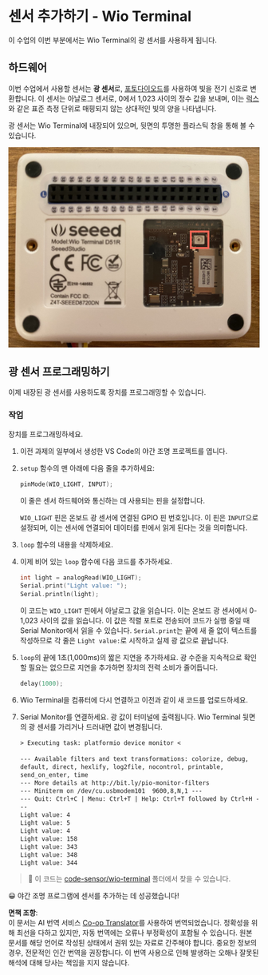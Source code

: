 <!--
CO_OP_TRANSLATOR_METADATA:
{
  "original_hash": "7f4ad0ef54f248b85b92187c94cf9dcb",
  "translation_date": "2025-08-24T23:26:06+00:00",
  "source_file": "1-getting-started/lessons/3-sensors-and-actuators/wio-terminal-sensor.md",
  "language_code": "ko"
}
-->
# 센서 추가하기 - Wio Terminal

이 수업의 이번 부분에서는 Wio Terminal의 광 센서를 사용하게 됩니다.

## 하드웨어

이번 수업에서 사용할 센서는 **광 센서**로, [포토다이오드](https://wikipedia.org/wiki/Photodiode)를 사용하여 빛을 전기 신호로 변환합니다. 이 센서는 아날로그 센서로, 0에서 1,023 사이의 정수 값을 보내며, 이는 [럭스](https://wikipedia.org/wiki/Lux)와 같은 표준 측정 단위로 매핑되지 않는 상대적인 빛의 양을 나타냅니다.

광 센서는 Wio Terminal에 내장되어 있으며, 뒷면의 투명한 플라스틱 창을 통해 볼 수 있습니다.

![Wio Terminal 뒷면의 광 센서](../../../../../translated_images/wio-light-sensor.b1f529f3c95f51654f2e2c1d2d4b55fe547d189f588c974f5c2462c728133840.ko.png)

## 광 센서 프로그래밍하기

이제 내장된 광 센서를 사용하도록 장치를 프로그래밍할 수 있습니다.

### 작업

장치를 프로그래밍하세요.

1. 이전 과제의 일부에서 생성한 VS Code의 야간 조명 프로젝트를 엽니다.

1. `setup` 함수의 맨 아래에 다음 줄을 추가하세요:

    ```cpp
    pinMode(WIO_LIGHT, INPUT);
    ```

    이 줄은 센서 하드웨어와 통신하는 데 사용되는 핀을 설정합니다.

    `WIO_LIGHT` 핀은 온보드 광 센서에 연결된 GPIO 핀 번호입니다. 이 핀은 `INPUT`으로 설정되며, 이는 센서에 연결되어 데이터를 핀에서 읽게 된다는 것을 의미합니다.

1. `loop` 함수의 내용을 삭제하세요.

1. 이제 비어 있는 `loop` 함수에 다음 코드를 추가하세요.

    ```cpp
    int light = analogRead(WIO_LIGHT);
    Serial.print("Light value: ");
    Serial.println(light);
    ```

    이 코드는 `WIO_LIGHT` 핀에서 아날로그 값을 읽습니다. 이는 온보드 광 센서에서 0-1,023 사이의 값을 읽습니다. 이 값은 직렬 포트로 전송되어 코드가 실행 중일 때 Serial Monitor에서 읽을 수 있습니다. `Serial.print`는 끝에 새 줄 없이 텍스트를 작성하므로 각 줄은 `Light value:`로 시작하고 실제 광 값으로 끝납니다.

1. `loop`의 끝에 1초(1,000ms)의 짧은 지연을 추가하세요. 광 수준을 지속적으로 확인할 필요는 없으므로 지연을 추가하면 장치의 전력 소비가 줄어듭니다.

    ```cpp
    delay(1000);
    ```

1. Wio Terminal을 컴퓨터에 다시 연결하고 이전과 같이 새 코드를 업로드하세요.

1. Serial Monitor를 연결하세요. 광 값이 터미널에 출력됩니다. Wio Terminal 뒷면의 광 센서를 가리거나 드러내면 값이 변경됩니다.

    ```output
    > Executing task: platformio device monitor <

    --- Available filters and text transformations: colorize, debug, default, direct, hexlify, log2file, nocontrol, printable, send_on_enter, time
    --- More details at http://bit.ly/pio-monitor-filters
    --- Miniterm on /dev/cu.usbmodem101  9600,8,N,1 ---
    --- Quit: Ctrl+C | Menu: Ctrl+T | Help: Ctrl+T followed by Ctrl+H ---
    Light value: 4
    Light value: 5
    Light value: 4
    Light value: 158
    Light value: 343
    Light value: 348
    Light value: 344
    ```

> 💁 이 코드는 [code-sensor/wio-terminal](../../../../../1-getting-started/lessons/3-sensors-and-actuators/code-sensor/wio-terminal) 폴더에서 찾을 수 있습니다.

😀 야간 조명 프로그램에 센서를 추가하는 데 성공했습니다!

**면책 조항**:  
이 문서는 AI 번역 서비스 [Co-op Translator](https://github.com/Azure/co-op-translator)를 사용하여 번역되었습니다. 정확성을 위해 최선을 다하고 있지만, 자동 번역에는 오류나 부정확성이 포함될 수 있습니다. 원본 문서를 해당 언어로 작성된 상태에서 권위 있는 자료로 간주해야 합니다. 중요한 정보의 경우, 전문적인 인간 번역을 권장합니다. 이 번역 사용으로 인해 발생하는 오해나 잘못된 해석에 대해 당사는 책임을 지지 않습니다.
